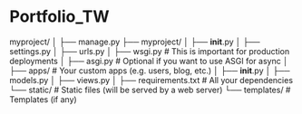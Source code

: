 # Portfolio_TW

myproject/
│
├── manage.py
├── myproject/
│   ├── __init__.py
│   ├── settings.py
│   ├── urls.py
│   ├── wsgi.py  # This is important for production deployments
│   ├── asgi.py  # Optional if you want to use ASGI for async
│
├── apps/  # Your custom apps (e.g. users, blog, etc.)
│   ├── __init__.py
│   ├── models.py
│   ├── views.py
│
├── requirements.txt  # All your dependencies
└── static/  # Static files (will be served by a web server)
└── templates/  # Templates (if any)
